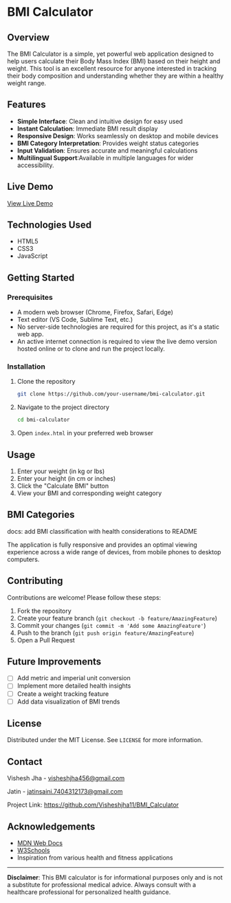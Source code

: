 # BMI Calculator

## Overview

The BMI Calculator is a simple, yet powerful web application designed to help users calculate their Body Mass Index (BMI) based on their height and weight. This tool is an excellent resource for anyone interested in tracking their body composition and understanding whether they are within a healthy weight range.

## Features

- **Simple Interface**: Clean and intuitive design for easy used
- **Instant Calculation**: Immediate BMI result display
- **Responsive Design**: Works seamlessly on desktop and mobile devices
- **BMI Category Interpretation**: Provides weight status categories
- **Input Validation**: Ensures accurate and meaningful calculations
- **Multilingual Support**:Available in multiple languages for wider accessibility.


## Live Demo

[View Live Demo](https://Visheshjha11.github.io/bmi-calculator)

## Technologies Used

- HTML5
- CSS3
- JavaScript

## Getting Started

### Prerequisites

- A modern web browser (Chrome, Firefox, Safari, Edge)
- Text editor (VS Code, Sublime Text, etc.)
- No server-side technologies are required for this project, as it's a static web app.
- An active internet connection is required to view the live demo version hosted online or to clone and run the project locally.



### Installation

1. Clone the repository
   ```bash
   git clone https://github.com/your-username/bmi-calculator.git
   ```

2. Navigate to the project directory
   ```bash
   cd bmi-calculator
   ```

3. Open `index.html` in your preferred web browser

## Usage

1. Enter your weight (in kg or lbs)
2. Enter your height (in cm or inches)
3. Click the "Calculate BMI" button
4. View your BMI and corresponding weight category

## BMI Categories

docs: add BMI classification with health considerations to README



The application is fully responsive and provides an optimal viewing experience across a wide range of devices, from mobile phones to desktop computers.

## Contributing

Contributions are welcome! Please follow these steps:

1. Fork the repository
2. Create your feature branch (`git checkout -b feature/AmazingFeature`)
3. Commit your changes (`git commit -m 'Add some AmazingFeature'`)
4. Push to the branch (`git push origin feature/AmazingFeature`)
5. Open a Pull Request

## Future Improvements

- [ ] Add metric and imperial unit conversion
- [ ] Implement more detailed health insights
- [ ] Create a weight tracking feature
- [ ] Add data visualization of BMI trends

## License

Distributed under the MIT License. See `LICENSE` for more information.

## Contact

Vishesh Jha - visheshjha456@gmail.com

Jatin - jatinsaini.7404312173@gmail.com

Project Link: https://github.com/Visheshjha11/BMI_Calculator

## Acknowledgements

- [MDN Web Docs](https://developer.mozilla.org/)
- [W3Schools](https://www.w3schools.com/)
- Inspiration from various health and fitness applications

---

**Disclaimer**: This BMI calculator is for informational purposes only and is not a substitute for professional medical advice. Always consult with a healthcare professional for personalized health guidance.
